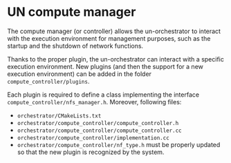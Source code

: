 # UN compute manager

The compute manager (or controller) allows the un-orchestrator to interact with the 
execution environment for management purposes, such as the startup and the
shutdown of network functions.

Thanks to the proper plugin, the un-orchestrator can interact with a specific 
execution environment. New plugins (and then the support for a new execution
environment) can be added in the folder `compute_controller/plugins`.

Each plugin is required to define a class implementing the interface 
`compute_controller/nfs_manager.h`. Moreover, following  files:
* `orchestrator/CMakeLists.txt`
* `orchestrator/compute_controller/compute_controller.h`
* `orchestrator/compute_controller/compute_controller.cc`
* `orchestrator/compute_controller/implementation.cc`
* `orchestrator/compute_controller/nf_type.h`
must be properly updated so that the new plugin is recognized by the system.
	

